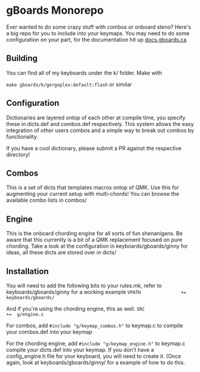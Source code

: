 # gBoards Monorepo

Ever wanted to do some crazy stuff with combos or onboard steno? Here's a big repo for you to include into your 
keymaps. You may need to do some configuration on your part, for the documentation hit up [docs.gboards.ca](http://docs.gboards.ca/)

## Building

You can find all of my keyboards under the k/ folder. Make with 

`make gboards/k/gergoplex:default:flash` or similar

## Configuration
Dictionaries are layered ontop of each other at compile time, you specify these in dicts.def and combos.def respectively.
This system allows the easy integration of other users combos and a simple way to break out combos by functionality. 

If you have a cool dictionary, please submit a PR against the respective directory!

## Combos
This is a set of dicts that templates macros ontop of QMK. Use this for augmenting your current setup with 
multi-chords! You can browse the available combo lists in combos/


## Engine
This is the onboard chording engine for all sorts of fun shenanigans. Be aware that this currently is a bit of a QMK 
replacement focused on pure chording. Take a look at the configuration in keyboards/gboards/ginny for ideas, all these dicts
are stored over in dicts/

## Installation
You will need to add the following bits to your rules.mk, refer to keyboards/gboards/ginny for a working example
`VPATH               +=  keyboards/gboards/`

And if you're using the chording engine, this as well.
`SRC                 +=  g/engine.c `

For combos, add `#include "g/keymap_combos.h"` to keymap.c to compile your combos.def into your keymap

For the chording engine, add `#include "g/keymap_engine.h"` to keymap.c compile your dicts.def into your keymap. If you
don't have a config_engine.h file for your keyboard, you will need to create it. (Once again, look at keyboards/gboards/ginny/
for a example of how to do this.
